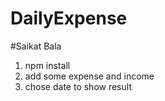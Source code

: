 # DailyExpense
#Saikat Bala

1. npm install
2. add some expense and income
3. chose date to show result